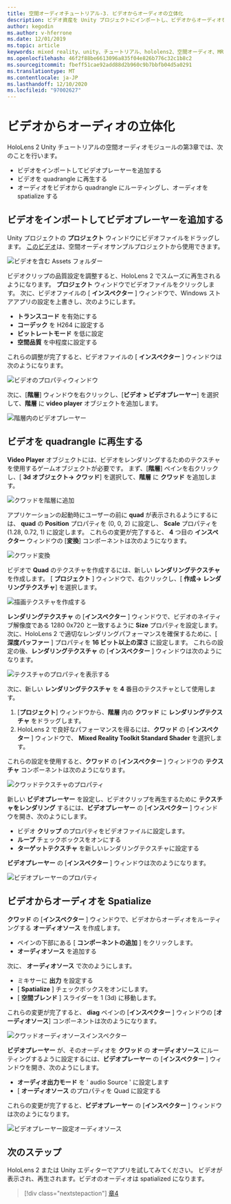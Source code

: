 ```yaml
---
title: 空間オーディオチュートリアル-3. ビデオからオーディオの立体化
description: ビデオ資産を Unity プロジェクトにインポートし、ビデオからオーディオを spatialize します。
author: kegodin
ms.author: v-hferrone
ms.date: 12/01/2019
ms.topic: article
keywords: mixed reality、unity、チュートリアル、hololens2、空間オーディオ、MRTK、mixed reality toolkit、UWP、Windows 10、HRTF、ヘッド関連の転送機能、リバーブ、Microsoft Spatializer、ビデオのインポート、ビデオプレーヤー
ms.openlocfilehash: 46f2f88be6613096a835f04e826b776c32c1b8c2
ms.sourcegitcommit: fbeff51cae92add88d2b960c9b7bbfb04d5a0291
ms.translationtype: MT
ms.contentlocale: ja-JP
ms.lasthandoff: 12/10/2020
ms.locfileid: "97002627"
---
```

# <a name="spatializing-audio-from-a-video"></a>ビデオからオーディオの立体化
HoloLens 2 Unity チュートリアルの空間オーディオモジュールの第3章では、次のことを行います。
* ビデオをインポートしてビデオプレーヤーを追加する
* ビデオを quadrangle に再生する
* オーディオをビデオから quadrangle にルーティングし、オーディオを spatialize する

## <a name="import-a-video-and-add-a-video-player"></a>ビデオをインポートしてビデオプレーヤーを追加する

Unity プロジェクトの **プロジェクト** ウィンドウにビデオファイルをドラッグします。 [このビデオ](https://github.com/microsoft/spatialaudio-unity/blob/develop/Samples/MicrosoftSpatializerSample/Assets/Microsoft%20HoloLens%20-%20Spatial%20Sound-PTPvx7mDon4.mp4?raw=true)は、空間オーディオサンプルプロジェクトから使用できます。

![ビデオを含む Assets フォルダー](images/spatial-audio/assets-folder-with-video.png)

ビデオクリップの品質設定を調整すると、HoloLens 2 でスムーズに再生されるようになります。 **プロジェクト** ウィンドウでビデオファイルをクリックします。 次に、ビデオファイルの [ **インスペクター** ] ウィンドウで、Windows ストアアプリの設定を上書きし、次のようにします。
* **トランスコード** を有効にする
* **コーデック** を H264 に設定する
* **ビットレートモード** を低に設定
* **空間品質** を中程度に設定する

これらの調整が完了すると、ビデオファイルの [ **インスペクター** ] ウィンドウは次のようになります。

![ビデオのプロパティウィンドウ](images/spatial-audio/video-property-pane.png)

次に、[**階層**] ウィンドウを右クリックし、[**ビデオ > ビデオプレーヤー**] を選択して、**階層** に **video player** オブジェクトを追加します。

![階層内のビデオプレーヤー](images/spatial-audio/video-player-in-hierarchy.png)

## <a name="play-video-onto-a-quadrangle"></a>ビデオを quadrangle に再生する
**Video Player** オブジェクトには、ビデオをレンダリングするためのテクスチャを使用するゲームオブジェクトが必要です。 まず、[**階層**] ペインを右クリックし、[ **3d オブジェクト-> クワッド**] を選択して、**階層** に **クワッド** を追加します。

![クワッドを階層に追加](images/spatial-audio/add-quad-to-hierarchy.png)

アプリケーションの起動時にユーザーの前に **quad** が表示されるようにするには、 **quad** の **Position** プロパティを (0, 0, 2) に設定し、 **Scale** プロパティを (1.28, 0.72, 1) に設定します。 これらの変更が完了すると、 **4** つ目の **インスペクター** ウィンドウの [**変換**] コンポーネントは次のようになります。

![クワッド変換](images/spatial-audio/quad-transform.png)

ビデオで **Quad** のテクスチャを作成するには、新しい **レンダリングテクスチャ** を作成します。 [ **プロジェクト** ] ウィンドウで、右クリックし、[ **作成-> レンダリングテクスチャ**] を選択します。

![描画テクスチャを作成する](images/spatial-audio/create-render-texture.png)

**レンダリングテクスチャ** の [**インスペクター** ] ウィンドウで、ビデオのネイティブ解像度である 1280 0x720 と一致するように **Size** プロパティを設定します。 次に、HoloLens 2 で適切なレンダリングパフォーマンスを確保するために、[ **深度バッファー** ] プロパティを **16 ビット以上の深さ** に設定します。 これらの設定の後、**レンダリングテクスチャ** の [**インスペクター** ] ウィンドウは次のようになります。

![テクスチャのプロパティを表示する](images/spatial-audio/render-texture-properties.png)

次に、新しい **レンダリングテクスチャ** を **4** 番目のテクスチャとして使用します。
1. [**プロジェクト**] ウィンドウから、**階層** 内の **クワッド** に **レンダリングテクスチャ** をドラッグします。
2. HoloLens 2 で良好なパフォーマンスを得るには、**クワッド** の [**インスペクター** ] ウィンドウで、 **Mixed Reality Toolkit Standard Shader** を選択します。

これらの設定を使用すると、**クワッド** の [**インスペクター** ] ウィンドウの **テクスチャ** コンポーネントは次のようになります。

![クワッドテクスチャのプロパティ](images/spatial-audio/quad-texture-properties.png)

新しい **ビデオプレーヤー** を設定し、ビデオクリップを再生するために **テクスチャをレンダリング** するには、**ビデオプレーヤー** の [**インスペクター** ] ウィンドウを開き、次のようにします。
* ビデオ **クリップ** のプロパティをビデオファイルに設定します。
* **ループ** チェックボックスをオンにする
* **ターゲットテクスチャ** を新しいレンダリングテクスチャに設定する

**ビデオプレーヤー** の [**インスペクター** ] ウィンドウは次のようになります。

![ビデオプレーヤーのプロパティ](images/spatial-audio/video-player-properties.png)

## <a name="spatialize-the-audio-from-the-video"></a>ビデオからオーディオを Spatialize
**クワッド** の [**インスペクター** ] ウィンドウで、ビデオからオーディオをルーティングする **オーディオソース** を作成します。
* ペインの下部にある [ **コンポーネントの追加** ] をクリックします。
* **オーディオソース** を追加する

次に、 **オーディオソース** で次のようにします。
* ミキサーに **出力** を設定する
* [ **Spatialize** ] チェックボックスをオンにします。
* [ **空間ブレンド** ] スライダーを 1 (3d) に移動します。

これらの変更が完了すると、 **diag** ペインの [**インスペクター** ] ウィンドウの [**オーディオソース**] コンポーネントは次のようになります。

![クワッドオーディオソースインスペクター](images/spatial-audio/quad-audio-source-inspector.png)

**ビデオプレーヤー** が、そのオーディオを **クワッド** の **オーディオソース** にルーティングするように設定するには、**ビデオプレーヤー** の [**インスペクター** ] ウィンドウを開き、次のようにします。
* **オーディオ出力モード** を ' audio Source ' に設定します
* [ **オーディオソース** のプロパティを Quad に設定する

これらの変更が完了すると、**ビデオプレーヤー** の [**インスペクター** ] ウィンドウは次のようになります。

![ビデオプレーヤー設定オーディオソース](images/spatial-audio/video-player-set-audio-source.png)

## <a name="next-steps"></a>次のステップ
HoloLens 2 または Unity エディターでアプリを試してみてください。 ビデオが表示され、再生されます。ビデオのオーディオは spatialized になります。

> [!div class="nextstepaction"]
> [章4](unity-spatial-audio-ch4.md) 

